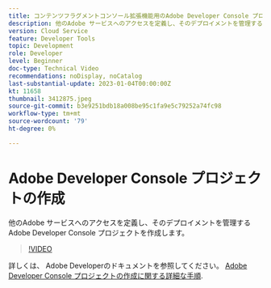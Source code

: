 ```yaml
---
title: コンテンツフラグメントコンソール拡張機能用のAdobe Developer Console プロジェクトの作成
description: 他のAdobe サービスへのアクセスを定義し、そのデプロイメントを管理するAdobe Developer Console プロジェクトの作成方法を説明します。
version: Cloud Service
feature: Developer Tools
topic: Development
role: Developer
level: Beginner
doc-type: Technical Video
recommendations: noDisplay, noCatalog
last-substantial-update: 2023-01-04T00:00:00Z
kt: 11658
thumbnail: 3412875.jpeg
source-git-commit: b3e9251bdb18a008be95c1fa9e5c79252a74fc98
workflow-type: tm+mt
source-wordcount: '79'
ht-degree: 0%

---
```



# Adobe Developer Console プロジェクトの作成

他のAdobe サービスへのアクセスを定義し、そのデプロイメントを管理するAdobe Developer Console プロジェクトを作成します。

>[!VIDEO](https://video.tv.adobe.com/v/3412875?quality=12&learn=on)

詳しくは、 Adobe Developerのドキュメントを参照してください。 [Adobe Developer Console プロジェクトの作成に関する詳細な手順](https://developer.adobe.com/uix/docs/services/aem-cf-console-admin/extension-development/#create-a-project-in-adobe-developer-console).
